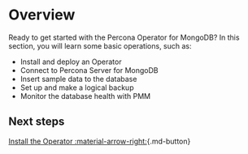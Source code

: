 # Overview

Ready to get started with the Percona Operator for MongoDB? In this section, you will learn some basic operations, such as:

-	Install and deploy an Operator
-	Connect to Percona Server for MongoDB 
-	Insert sample data to the database
-	Set up and make a logical backup
-	Monitor the database health with PMM

## Next steps
 
[Install the Operator :material-arrow-right:](kubectl.md){.md-button}